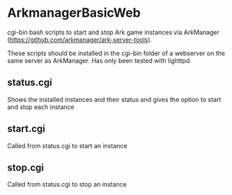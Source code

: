 # ArkmanagerBasicWeb
cgi-bin bash scripts to start and stop Ark game instances via ArkManager (https://github.com/arkmanager/ark-server-tools). 

These scripts should be installed in the cgi-bin folder of a webserver on the same server as ArkManager. Has only been tested with lighttpd.

## status.cgi
Shows the installed instances and their status and gives the option to start and stop each instance

## start.cgi
Called from status.cgi to start an instance

## stop.cgi
Called from status.cgi to stop an instance
